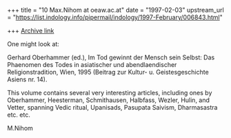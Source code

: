 +++
title = "10 Max.Nihom at oeaw.ac.at"
date = "1997-02-03"
upstream_url = "https://list.indology.info/pipermail/indology/1997-February/006843.html"

+++
[Archive link](https://list.indology.info/pipermail/indology/1997-February/006843.html)

One might look at:

Gerhard Oberhammer (ed.), Im Tod gewinnt der Mensch sein Selbst: Das 
Phaenomen des Todes in asiatischer und abendlaendischer Religionstradition, 
Wien, 1995 (Beitrag zur Kultur- u. Geistesgeschichte Asiens nr. 14).

This volume contains several very interesting articles, including ones by 
Oberhammer, Heesterman, Schmithausen, Halbfass, Wezler, Hulin, and Vetter, 
spanning Vedic ritual, Upanisads, Pasupata Saivism, Dharmasastra etc. etc.


M.Nihom






